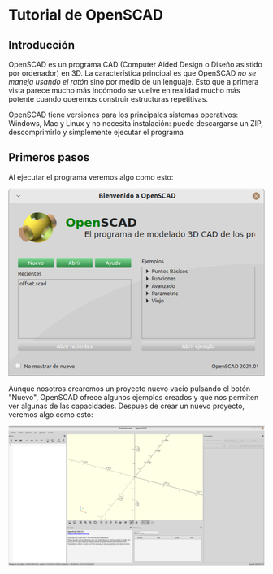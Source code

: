 # Tutorial de OpenSCAD


## Introducción

OpenSCAD es un programa CAD (Computer Aided Design o Diseño asistido por ordenador) en 3D. La característica principal es que OpenSCAD *no se maneja usando el ratón* sino por medio de un lenguaje. Esto que a primera vista parece mucho más incómodo se vuelve en realidad mucho más potente cuando queremos construir estructuras repetitivas.

OpenSCAD tiene versiones para los principales sistemas operativos: Windows, Mac y Linux y no necesita instalación: puede descargarse un ZIP, descomprimirlo y simplemente ejecutar el programa

## Primeros pasos

Al ejecutar el programa veremos algo como esto:

![Ventana inicial](capturas/01-inicio.png)

Aunque nosotros crearemos un proyecto nuevo vacío pulsando el botón "Nuevo", OpenSCAD ofrece algunos ejemplos creados y que nos permiten ver algunas de las capacidades. Despues de crear un nuevo proyecto, veremos algo como esto:

![Interfaz de OpenSCAD](capturas/02-interfaz.png)